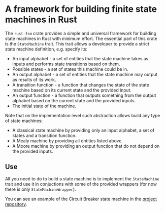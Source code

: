 # A framework for building finite state machines in Rust

The `rust-fsm` crate provides a simple and universal framework for building
state machines in Rust with minimum effort. The essential part of this crate
is the `StateMachine` trait. This trait allows a developer to provide a
strict state machine definition, e.g. specify its:

* An input alphabet - a set of entities that the state machine takes as
  inputs and performs state transitions based on them.
* Possible states - a set of states this machine could be in.
* An output alphabet - a set of entities that the state machine may output
  as results of its work.
* A transition function - a function that changes the state of the state
  machine based on its current state and the provided input.
* An output function - a function that outputs something from the output
  alphabet based on the current state and the provided inputs.
* The initial state of the machine.

Note that on the implementation level such abstraction allows build any type
of state machines:

* A classical state machine by providing only an input alphabet, a set of
  states and a transition function.
* A Mealy machine by providing all entities listed above.
* A Moore machine by providing an output function that do not depend on the
  provided inputs.

## Use

All you need to do to build a state machine is to implement the
`StateMachine` trait and use it in conjuctions with some of the provided
wrappers (for now there is only `StateMachineWrapper`).

You can see an example of the Circuit Breaker state machine in the
[project repository][repo].

[repo]: https://github.com/eugene-babichenko/rust-fsm/blob/master/examples/circuit_breaker.rs
